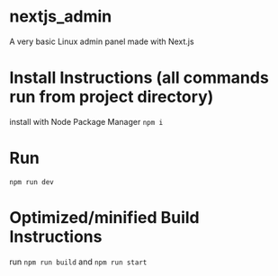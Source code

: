 # nextjs_admin
A very basic Linux admin panel made with Next.js

# Install Instructions (all commands run from project directory)
install with Node Package Manager `npm i`

# Run
`npm run dev`

# Optimized/minified Build Instructions
run `npm run build` and `npm run start`
